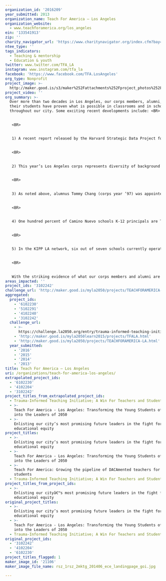 ```yaml
---
organization_id: '2016209'
year_submitted: 2013
organization_name: Teach For America – Los Angeles
organization_website:
  - www.teachforamerica.org/los_angeles
ein: '133541913'
zip: ''
charity_navigator_url: 'https://www.charitynavigator.org/index.cfm?bay=search.profile&ein=133541913'
ntee_type: ''
tags_indicators:
  - Teaching & mentorship
  - Education & youth
twitter: www.twitter.com/TFA_LA
instagram: www.instagram.com/tfa_la
facebook: 'https://www.facebook.com/TFA.LosAngeles'
org_type: Nonprofit
project_image: >-
  http://maker.good.is/s3/maker%252Fattachments%252Fproject_photos%252Fimages%252F21106%252Fdisplay%252Frsz_1rsz_2mktg_201406_ece_landingpage_goi.jpg=c570x385
project_video: ''
org_summary: >-
  Over more than two decades in Los Angeles, our corps members, alumni, and
  their students have proven what is possible in classrooms and in schools
  throughout our city. Some exciting recent developments include: <BR>
   
   
   <BR>
   
   
   1) A recent report released by the Harvard Strategic Data Project found that Teach For America Los Angeles teachers and Career Ladder teachers (a pathway for LAUSD paraprofessionals such as teacher’s aides) are more effective than other novice teachers within LAUSD at promoting student learning in math. The effect of having a TFA teacher corresponded to a month and half, or nearly 20 percent, of additional learning, compared to other teachers. <BR>
   
   
   <BR>
   
   
   2) This year’s Los Angeles corps represents diversity of background (two-thirds identify as people of color); diversity of experience (30 percent came from graduate school or professional backgrounds); and diversity of teacher placement (more than one-third teach math or science). <BR>
   
   
   <BR>
   
   
   3) As noted above, alumnus Tommy Chang (corps year ’97) was appointed by Superintendent John Deasy to be one of five local superintendents in LAUSD. As superintendent of intensive support and innovation, Tommy oversees 130 schools and 130,000 students, including a majority of chronically failing schools in the district. He and his team work aggressively to transform outcomes for students across these schools. Other notable TFA alumni in the district include Drew Furedi (corps year ’93) who is spearheading the new teacher evaluation pilot in his role as the executive director of talent management for LAUSD. Drew’s team includes at least six other TFA alums. <BR>
   
   
   <BR>
   
   
   4) One hundred percent of Camino Nuevo schools K-12 principals are TFA alumni, as is the charter network’s chief executive officer, Ana Ponce (corps year ’91). Ana was also named one of the World’s Seven Most Powerful Educators in Forbes magazine this year. <BR>
   
   
   <BR>
   
   
   5) In the KIPP LA network, six out of seven schools currently operating are run by TFA alumni. Alumna Angella Martinez (corps year ’01) led KIPP LA Prep to become the top-performing middle school in LAUSD and now supports all KIPP schools in Los Angeles as their chief academic officer. Other alumni continue to increase their leadership presence in charter organizations like the Alliance College-Ready Public Schools, PUC, and Inner City Education Foundation (ICEF), as site principals, assistant principals, and school-based instructional leaders. Alumna Allison Bajracharya (corps year ’00) supports all charter partners as vice president of regional advocacy at the California Charter Schools Association. <BR>
   
   
   <BR>
   
   
   With the striking evidence of what our corps members and alumni are capable of we can only imagine what our leaders will accomplish toward our goal of educational equity over the coming decades.
areas_impacted: ''
project_ids: '3102242'
challenge_url: 'http://maker.good.is/myla2050/projects/TEACHFORAMERICA-LA.html'
aggregated:
  project_ids:
    - '6102230'
    - '5102291'
    - '4102240'
    - '3102242'
  challenge_url:
    - >-
      https://challenge.la2050.org/entry/trauma-informed-teaching-initiative-a-win-for-teachers-and-students
    - 'http://maker.good.is/myla2050learn2015/projects/TFALA.html'
    - 'http://maker.good.is/myla2050/projects/TEACHFORAMERICA-LA.html'
  year_submitted:
    - '2016'
    - '2015'
    - '2014'
    - '2013'
title: Teach For America – Los Angeles
uri: /organizations/teach-for-america-los-angeles/
extrapolated_project_ids:
  - '6102230'
  - '4102204'
  - '3102242'
project_titles_from_extrapolated_project_ids:
  - Trauma-Informed Teaching Initiative; A Win For Teachers and Students
  - >-
    Teach For America - Los Angeles: Transforming the Young Students of Today
    into the Leaders of 2050
  - >-
    Enlisting our city’s most promising future leaders in the fight for
    educational equity
project_titles:
  - >-
    Enlisting our city’s most promising future leaders in the fight for
    educational equity
  - >-
    Teach For America - Los Angeles: Transforming the Young Students of Today
    into the Leaders of 2050
  - >-
    Teach For America: Growing the pipeline of DACAmented teachers for LA
    students
  - Trauma-Informed Teaching Initiative; A Win For Teachers and Students
project_titles_from_project_ids:
  - >-
    Enlisting our cityâ€™s most promising future leaders in the fight for
    educational equity
original_project_titles:
  - >-
    Enlisting our city’s most promising future leaders in the fight for
    educational equity
  - >-
    Teach For America - Los Angeles: Transforming the Young Students of Today
    into the Leaders of 2050
  - Trauma-Informed Teaching Initiative; A Win For Teachers and Students
original_project_ids:
  - '3102242'
  - '4102204'
  - '6102230'
project_titles_flagged: 1
maker_image_id: '21106'
maker_image_file_name: rsz_1rsz_2mktg_201406_ece_landingpage_goi.jpg

---
```


